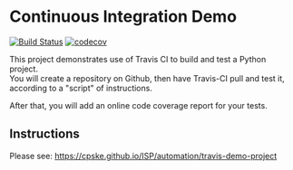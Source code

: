 # Continuous Integration Demo

[![Build Status](https://travis-ci.com/metaras/demo-pyci.svg?branch=master)](https://travis-ci.com/metaras/demo-pyci) 
[![codecov](https://codecov.io/gh/metaras/demo-pyci/branch/master/graph/badge.svg)](https://codecov.io/gh/metaras/demo-pyci)

This project demonstrates use of Travis CI to build and test a Python project.  
You will create a repository on Github, then have Travis-CI pull and test it,
according to a "script" of instructions.

After that, you will add an online code coverage report for your tests.

## Instructions

Please see: https://cpske.github.io/ISP/automation/travis-demo-project
